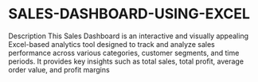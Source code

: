 # SALES-DASHBOARD-USING-EXCEL
Description This Sales Dashboard is an interactive and visually appealing Excel-based analytics tool designed to track and analyze sales performance across various categories, customer segments, and time periods. It provides key insights such as total sales, total profit, average order value, and profit margins 
